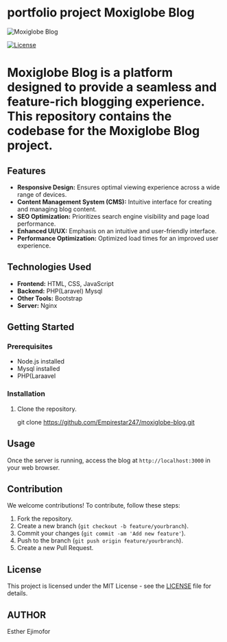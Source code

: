 # portfolio project  Moxiglobe Blog

![Moxiglobe Blog](https://thumbs.dreamstime.com/b/blog-concept-d-rendering-isolated-white-background-80232181.jpg)

[![License](https://img.shields.io/badge/license-MIT-blue.svg)](https://opensource.org/licenses/MIT)

# Moxiglobe Blog is a platform designed to provide a seamless and feature-rich blogging experience. This repository contains the codebase for the Moxiglobe Blog project.

## Features

- **Responsive Design:** Ensures optimal viewing experience across a wide range of devices.
- **Content Management System (CMS):** Intuitive interface for creating and managing blog content.
- **SEO Optimization:** Prioritizes search engine visibility and page load performance.
- **Enhanced UI/UX:** Emphasis on an intuitive and user-friendly interface.
- **Performance Optimization:** Optimized load times for an improved user experience.

## Technologies Used

- **Frontend:** HTML, CSS, JavaScript
- **Backend:**  PHP(Laravel) Mysql
- **Other Tools:** Bootstrap
- **Server:** Nginx 

## Getting Started

### Prerequisites

- Node.js installed
- Mysql installed
- PHP(Laraavel

### Installation

1. Clone the repository.
   
   git clone https://github.com/Empirestar247/moxiglobe-blog.git
   

## Usage

Once the server is running, access the blog at `http://localhost:3000` in your web browser.

## Contribution

We welcome contributions! To contribute, follow these steps:

1. Fork the repository.
2. Create a new branch (`git checkout -b feature/yourbranch`).
3. Commit your changes (`git commit -am 'Add new feature'`).
4. Push to the branch (`git push origin feature/yourbranch`).
5. Create a new Pull Request.

## License

This project is licensed under the MIT License - see the [LICENSE](LICENSE) file for details.

## AUTHOR

Esther Ejimofor


